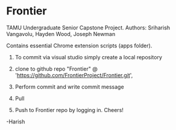 # Frontier
TAMU Undergraduate Senior Capstone Project. Authors: Sriharish Vangavolu, Hayden Wood, Joseph Newman

Contains essential Chrome extension scripts (apps folder).
1. To commit via visual studio simply create a local repository

2. clone to github repo "Frontier" @ 'https://github.com/FrontierProject/Frontier.git', 

3. Perform commit and write commit message

4. Pull

5. Push to Frontier repo by logging in. Cheers!

-Harish
